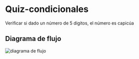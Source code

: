# Quiz-condicionales

Verificar si dado un número de 5 digitos, el número es capicúa

## Diagrama de flujo
![diagrama de flujo](diagrama.png "Diagrama de flujo")
